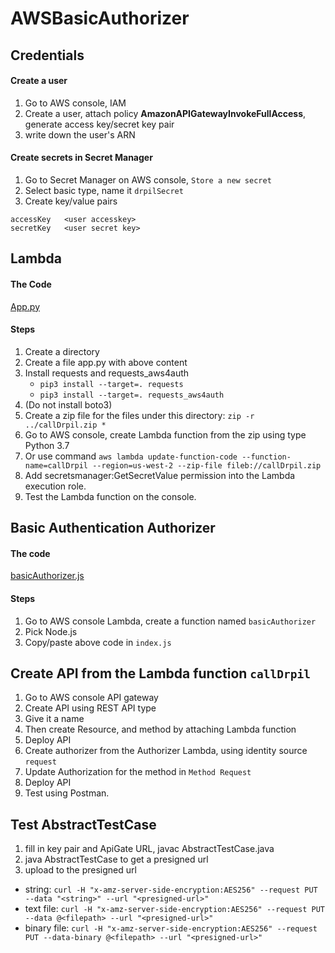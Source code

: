 # AWSBasicAuthorizer
## Credentials
#### Create a user
1. Go to AWS console, IAM
2. Create a user, attach policy **AmazonAPIGatewayInvokeFullAccess**, generate access key/secret key pair
3. write down the user's ARN

#### Create secrets in Secret Manager
1. Go to Secret Manager on AWS console, `Store a new secret`
2. Select basic type, name it `drpilSecret`
3. Create key/value pairs
```
accessKey	<user accesskey>
secretKey	<user secret key>
```

## Lambda
#### The Code
[App.py](app.py)

#### Steps
1. Create a directory
2. Create a file app.py with above content
3. Install requests and requests_aws4auth 
   * `pip3 install --target=. requests`
   * `pip3 install --target=. requests_aws4auth`
5. (Do not install boto3)
6. Create a zip file for the files under this directory: `zip -r ../callDrpil.zip *`
7. Go to AWS console, create Lambda function from the zip  using type Python 3.7
8. Or use command `aws lambda update-function-code --function-name=callDrpil --region=us-west-2 --zip-file fileb://callDrpil.zip`
9. Add secretsmanager:GetSecretValue permission into the Lambda execution role.
10. Test the Lambda function on the console.

## Basic Authentication Authorizer
#### The code
[basicAuthorizer.js](basicAuthorizer.js)

#### Steps
1. Go to AWS console Lambda, create a function named `basicAuthorizer`
2. Pick Node.js
3. Copy/paste above code in `index.js`

## Create API from the Lambda function `callDrpil`
1. Go to AWS console API gateway
2. Create API using REST API type
3. Give it a name
4. Then create Resource, and method by attaching Lambda function
5. Deploy API
6. Create authorizer from the Authorizer Lambda, using identity source `request`
7. Update Authorization for the method in `Method Request`
8. Deploy API
9. Test using Postman.



## Test AbstractTestCase
1. fill in key pair and ApiGate URL, javac AbstractTestCase.java
2. java AbstractTestCase to get a presigned url
3. upload to the presigned url
  * string: `curl -H "x-amz-server-side-encryption:AES256" --request PUT --data "<string>" --url "<presigned-url>"`
  * text file: `curl -H "x-amz-server-side-encryption:AES256" --request PUT --data @<filepath> --url "<presigned-url>"`
  * binary file: `curl -H "x-amz-server-side-encryption:AES256" --request PUT --data-binary @<filepath> --url "<presigned-url>"`


